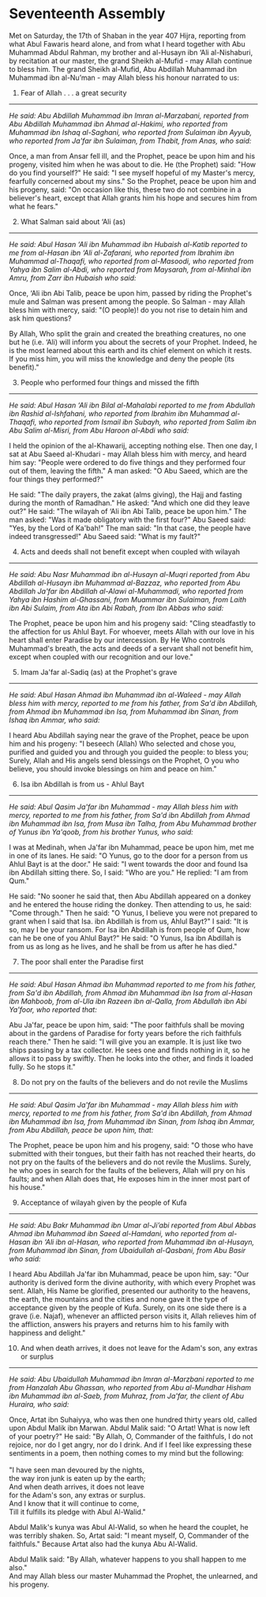 Seventeenth Assembly
====================

Met on Saturday, the 17th of Shaban in the year 407 Hijra, reporting
from what Abul Fawaris heard alone, and from what I heard together with
Abu Muhammad Abdul Rahman, my brother and al-Husayn ibn ‘Ali
al-Nishaburi, by recitation at our master, the grand Sheikh al-Mufid -
may Allah continue to bless him. The grand Sheikh al-Mufid, Abu Abdillah
Muhammad ibn Muhammad ibn al-Nu’man - may Allah bless his honour
narrated to us:

1. Fear of Allah . . . a great security
---------------------------------------

*He said: Abu Abdillah Muhammad ibn Imran al-Marzabani, reported from
Abu Abdillah Muhammad ibn Ahmad al-Hakimi, who reported from Muhammad
ibn Ishaq al-Saghani, who reported from Sulaiman ibn Ayyub, who reported
from Ja'far ibn Sulaiman, from Thabit, from Anas, who said:*

Once, a man from Ansar fell ill, and the Prophet, peace be upon him and
his progeny, visited him when he was about to die. He (the Prophet)
said: "How do you find yourself?" He said: "I see myself hopeful of my
Master's mercy, fearfully concerned about my sins." So the Prophet,
peace be upon him and his progeny, said: "On occasion like this, these
two do not combine in a believer's heart, except that Allah grants him
his hope and secures him from what he fears."

2. What Salman said about ‘Ali (as)
-----------------------------------

*He said: Abul Hasan ‘Ali ibn Muhammad ibn Hubaish al-Katib reported to
me from al-Hasan ibn ‘Ali al-Zafarani, who reported from Ibrahim ibn
Muhammad al-Thaqafi, who reported from al-Masoodi, who reported from
Yahya ibn Salim al-Abdi, who reported from Maysarah, from al-Minhal ibn
Amru, from Zarr ibn Hubaish who said:*

Once, ‘Ali ibn Abi Talib, peace be upon him, passed by riding the
Prophet's mule and Salman was present among the people. So Salman - may
Allah bless him with mercy, said: "(O people)! do you not rise to detain
him and ask him questions?

By Allah, Who split the grain and created the breathing creatures, no
one but he (i.e. ‘Ali) will inform you about the secrets of your
Prophet. Indeed, he is the most learned about this earth and its chief
element on which it rests. If you miss him, you will miss the knowledge
and deny the people (its benefit)."

3. People who performed four things and missed the fifth
--------------------------------------------------------

*He said: Abul Hasan ‘Ali ibn Bilal al-Mahalabi reported to me from
Abdullah ibn Rashid al-Ishfahani, who reported from Ibrahim ibn Muhammad
al-Thaqafi, who reported from Ismail ibn Subayh, who reported from Salim
ibn Abu Salim al-Misri, from Abu Haroon al-Abdi who said:*

I held the opinion of the al-Khawarij, accepting nothing else. Then one
day, I sat at Abu Saeed al-Khudari - may Allah bless him with mercy, and
heard him say: "People were ordered to do five things and they performed
four out of them, leaving the fifth." A man asked: "O Abu Saeed, which
are the four things they performed?"

He said: "The daily prayers, the zakat (alms giving), the Hajj and
fasting during the month of Ramadhan." He asked: "And which one did they
leave out?" He said: "The wilayah of ‘Ali ibn Abi Talib, peace be upon
him." The man asked: "Was it made obligatory with the first four?" Abu
Saeed said: "Yes, by the Lord of Ka'bah!" The man said: "In that case,
the people have indeed transgressed!" Abu Saeed said: "What is my
fault?"

4. Acts and deeds shall not benefit except when coupled with wilayah
--------------------------------------------------------------------

*He said: Abu Nasr Muhammad ibn al-Husayn al-Muqri reported from Abu
Abdillah al-Husayn ibn Muhammad al-Bazzaz, who reported from Abu
Abdillah Ja'far ibn Abdillah al-Alawi al-Muhammadi, who reported from
Yahya ibn Hashim al-Ghassani, from Muammar ibn Sulaiman, from Laith ibn
Abi Sulaim, from Ata ibn Abi Rabah, from Ibn Abbas who said:*

The Prophet, peace be upon him and his progeny said: "Cling steadfastly
to the affection for us Ahlul Bayt. For whoever, meets Allah with our
love in his heart shall enter Paradise by our intercession. By He Who
controls Muhammad's breath, the acts and deeds of a servant shall not
benefit him, except when coupled with our recognition and our love."

5. Imam Ja'far al-Sadiq (as) at the Prophet's grave
---------------------------------------------------

*He said: Abul Hasan Ahmad ibn Muhammad ibn al-Waleed - may Allah bless
him with mercy, reported to me from his father, from Sa'd ibn Abdillah,
from Ahmad ibn Muhammad ibn Isa, from Muhammad ibn Sinan, from Ishaq ibn
Ammar, who said:*

I heard Abu Abdillah saying near the grave of the Prophet, peace be upon
him and his progeny: "I beseech (Allah) Who selected and chose you,
purified and guided you and through you guided the people: to bless you;
Surely, Allah and His angels send blessings on the Prophet, O you who
believe, you should invoke blessings on him and peace on him."

6. Isa ibn Abdillah is from us - Ahlul Bayt
-------------------------------------------

*He said: Abul Qasim Ja'far ibn Muhammad - may Allah bless him with
mercy, reported to me from his father, from Sa'd ibn Abdillah from Ahmad
ibn Muhammad ibn Isa, from Musa ibn Talha, from Abu Muhammad brother of
Yunus ibn Ya'qoob, from his brother Yunus, who said:*

I was at Medinah, when Ja'far ibn Muhammad, peace be upon him, met me in
one of its lanes. He said: "O Yunus, go to the door for a person from us
Ahlul Bayt is at the door." He said: "I went towards the door and found
Isa ibn Abdillah sitting there. So, I said: "Who are you." He replied:
"I am from Qum."

He said: "No sooner he said that, then Abu Abdillah appeared on a donkey
and he entered the house riding the donkey. Then attending to us, he
said: "Come through." Then he said: "O Yunus, I believe you were not
prepared to grant when I said that Isa. ibn Abdillah is from us, Ahlul
Bayt?" I said: "It is so, may I be your ransom. For Isa ibn Abdillah is
from people of Qum, how can he be one of you Ahlul Bayt?" He said: "O
Yunus, Isa ibn Abdillah is from us as long as he lives, and he shall be
from us after he has died."

7. The poor shall enter the Paradise first
------------------------------------------

*He said: Abul Hasan Ahmad ibn Muhammad reported to me from his father,
from Sa'd ibn Abdillah, from Ahmad ibn Muhammad ibn Isa from al-Hasan
ibn Mahboob, from al-Ula ibn Razeen ibn al-Qalla, from Abdullah ibn Abi
Ya'foor, who reported that:*

Abu Ja'far, peace be upon him, said: "The poor faithfuls shall be moving
about in the gardens of Paradise for forty years before the rich
faithfuls reach there." Then he said: "I will give you an example. It is
just like two ships passing by a tax collector. He sees one and finds
nothing in it, so he allows it to pass by swiftly. Then he looks into
the other, and finds it loaded fully. So he stops it."

8. Do not pry on the faults of the believers and do not revile the Muslims
--------------------------------------------------------------------------

*He said: Abul Qasim Ja'far ibn Muhammad - may Allah bless him with
mercy, reported to me from his father, from Sa'd ibn Abdillah, from
Ahmad ibn Muhammad ibn Isa, from Muhammad ibn Sinan, from Ishaq ibn
Ammar, from Abu Abdillah, peace be upon him, that:*

The Prophet, peace be upon him and his progeny, said: "O those who have
submitted with their tongues, but their faith has not reached their
hearts, do not pry on the faults of the believers and do not revile the
Muslims. Surely, he who goes in search for the faults of the believers,
Allah will pry on his faults; and when Allah does that, He exposes him
in the inner most part of his house."

9. Acceptance of wilayah given by the people of Kufa
----------------------------------------------------

*He said: Abu Bakr Muhammad ibn Umar al-Ji’abi reported from Abul Abbas
Ahmad ibn Muhammad ibn Saeed al-Hamdani, who reported from al-Hasan ibn
‘Ali ibn al-Hasan, who reported from Muhammad ibn al-Husayn, from
Muhammad ibn Sinan, from Ubaidullah al-Qasbani, from Abu Basir who
said:*

I heard Abu Abdillah Ja'far ibn Muhammad, peace be upon him, say: "Our
authority is derived form the divine authority, with which every Prophet
was sent. Allah, His Name be glorified, presented our authority to the
heavens, the earth, the mountains and the cities and none gave it the
type of acceptance given by the people of Kufa. Surely, on its one side
there is a grave (i.e. Najaf), whenever an afflicted person visits it,
Allah relieves him of the affliction, answers his prayers and returns
him to his family with happiness and delight."

10. And when death arrives, it does not leave for the Adam's son, any extras or surplus
---------------------------------------------------------------------------------------

*He said: Abu Ubaidullah Muhammad ibn Imran al-Marzbani reported to me
from Hanzalah Abu Ghassan, who reported from Abu al-Mundhar Hisham ibn
Muhammad ibn al-Saeb, from Muhraz, from Ja'far, the client of Abu
Huraira, who said:*

Once, Artat ibn Suhaiyya, who was then one hundred thirty years old,
called upon Abdul Malik ibn Marwan. Abdul Malik said: "O Artat! What is
now left of your poetry?" He said: "By Allah, O, Commander of the
faithfuls, I do not rejoice, nor do I get angry, nor do I drink. And if
I feel like expressing these sentiments in a poem, then nothing comes to
my mind but the following:  
    
 "I have seen man devoured by the nights,  
 the way iron junk is eaten up by the earth;  
 And when death arrives, it does not leave  
 for the Adam's son, any extras or surplus.  
 And I know that it will continue to come,  
 Till it fulfills its pledge with Abul Al-Walid."

Abdul Malik's kunya was Abul Al-Walid, so when he heard the couplet, he
was terribly shaken. So, Artat said: "I meant myself, O, Commander of
the faithfuls." Because Artat also had the kunya Abu Al-Walid.

Abdul Malik said: "By Allah, whatever happens to you shall happen to me
also."  
 And may Allah bless our master Muhammad the Prophet, the unlearned, and
his progeny.


